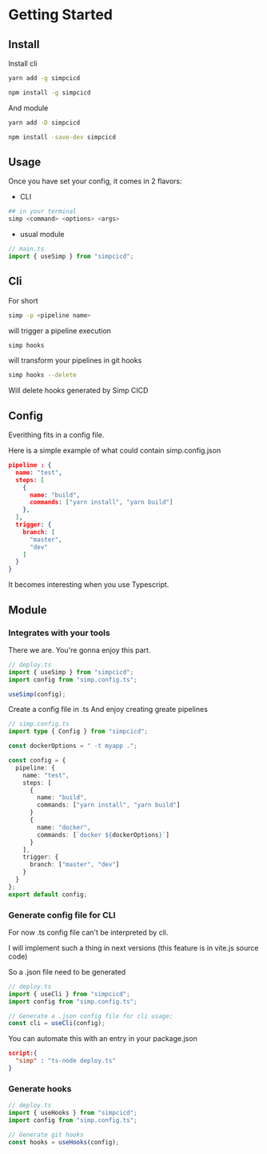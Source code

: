 # Getting Started

## Install

Install cli

```bash
yarn add -g simpcicd
```

```bash
npm install -g simpcicd
```

And module

```bash
yarn add -D simpcicd
```

```bash
npm install -save-dev simpcicd
```

## Usage

Once you have set your config, it comes in 2 flavors:

- CLI

```bash
## in your terminal
simp <command> <options> <args>
```

- usual module

```ts
// main.ts
import { useSimp } from "simpcicd";
```

## Cli

For short

```bash
simp -p <pipeline name>
```

will trigger a pipeline execution

```bash
simp hooks
```

will transform your pipelines in git hooks

```bash
simp hooks --delete
```

Will delete hooks generated by Simp CICD

## Config

Everithing fits in a config file.

Here is a simple example of what could contain simp.config.json

```json
pipeline : {
  name: "test",
  steps: [
    {
      name: "build",
      commands: ["yarn install", "yarn build"]
    },
  ],
  trigger: {
    branch: [
      "master",
      "dev"
    ]
  }
}
```

It becomes interesting when you use Typescript.

## Module

### Integrates with your tools

There we are.
You're gonna enjoy this part.

```ts
// deploy.ts
import { useSimp } from "simpcicd";
import config from "simp.config.ts";

useSimp(config);
```

Create a config file in .ts
And enjoy creating greate pipelines

```ts
// simp.config.ts
import type { Config } from "simpcicd";

const dockerOptions = " -t myapp .";

const config = {
  pipeline: {
    name: "test",
    steps: [
      {
        name: "build",
        commands: ["yarn install", "yarn build"]
      }
      {
        name: "docker",
        commands: [`docker ${dockerOptions}`]
      }
    ],
    trigger: {
      branch: ["master", "dev"]
    }
  }
};
export default config;
```

### Generate config file for CLI

For now .ts config file can't be interpreted by cli.

I will implement such a thing in next versions (this feature is in vite.js source code)

So a .json file need to be generated

```ts
// deploy.ts
import { useCli } from "simpcicd";
import config from "simp.config.ts";

// Generate a .json config file for cli usage;
const cli = useCli(config);
```

You can automate this with an entry in your package.json

```json
script:{
  "simp" : "ts-node deploy.ts"
}
```

### Generate hooks

```ts
// deploy.ts
import { useHooks } from "simpcicd";
import config from "simp.config.ts";

// Generate git hooks
const hooks = useHooks(config);
```
